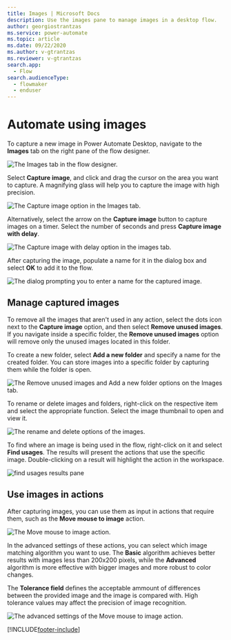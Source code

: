 ```yaml
---
title: Images | Microsoft Docs
description: Use the images pane to manage images in a desktop flow.
author: georgiostrantzas
ms.service: power-automate
ms.topic: article
ms.date: 09/22/2020
ms.author: v-gtrantzas
ms.reviewer: v-gtrantzas
search.app: 
  - Flow
search.audienceType: 
  - flowmaker
  - enduser
---
```


# Automate using images

To capture a new image in Power Automate Desktop, navigate to the **Images** tab on the right pane of the flow designer.

![The Images tab in the flow designer.](\media\images\images-pane.png)

Select **Capture image**, and click and drag the cursor on the area you want to capture. A magnifying glass will help you to capture the image with high precision.

![The Capture image option in the Images tab.](\media\images\capture-image.png)

Alternatively, select the arrow on the **Capture image** button to capture images on a timer. Select the number of seconds and press **Capture image with delay**.

![The Capture image with delay option in the images tab.](\media\images\delay-capture.png)

After capturing the image, populate a name for it in the dialog box and select **OK** to add it to the flow.

![The dialog prompting you to enter a name for the captured image.](\media\images\image-name.png)

## Manage captured images

To remove all the images that aren't used in any action, select the dots icon next to the **Capture image** option, and then select **Remove unused images**. If you navigate inside a specific folder, the **Remove unused images** option will remove only the unused images located in this folder.

To create a new folder, select **Add a new folder** and specify a name for the created folder. You can store images into a specific folder by capturing them while the folder is open.

![The Remove unused images and Add a new folder options on the Images tab.](\media\images\remove-unused-images.png)

To rename or delete images and folders, right-click on the respective item and select the appropriate function. Select the image thumbnail to open and view it.

![The rename and delete options of the images.](\media\images\rename-delete-images.png)

To find where an image is being used in the flow, right-click on it and select **Find usages**. The results will present the actions that use the specific image. Double-clicking on a result will highlight the action in the workspace.

![find usages results pane](\media\images\find-usages-results.png)

## Use images in actions

After capturing images, you can use them as input in actions that require them, such as the **Move mouse to image** action.

![The Move mouse to image action.](\media\images\move-mouse-image-action.png)

In the advanced settings of these actions, you can select which image matching algorithm you want to use. The **Basic** algorithm achieves better results with images less than 200x200 pixels, while the **Advanced** algorithm is more effective with bigger images and more robust to color changes.

The **Tolerance field** defines the acceptable ammount of differences between the provided image and the image is compared with. High tolerance values may affect the precision of image recognition.

![The advanced settings of the Move mouse to image action.](\media\images\move-mouse-image-action-advanced.png)

[!INCLUDE[footer-include](../includes/footer-banner.md)]